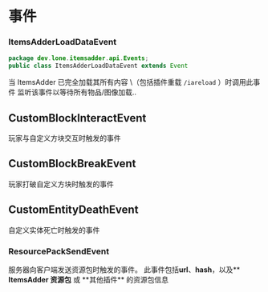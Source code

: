# 事件

### ItemsAdderLoadDataEvent

```java
package dev.lone.itemsadder.api.Events;
public class ItemsAdderLoadDataEvent extends Event
```

当 ItemsAdder 已完全加载其所有内容 \（包括插件重载 `/iareload` ）时调用此事件 监听该事件以等待所有物品/图像加载..

## CustomBlockInteractEvent

玩家与自定义方块交互时触发的事件

## CustomBlockBreakEvent

玩家打破自定义方块时触发的事件

## CustomEntityDeathEvent

自定义实体死亡时触发的事件

### ResourcePackSendEvent

服务器向客户端发送资源包时触发的事件。 此事件包括**url**、**hash**，以及** **ItemsAdder 资源包** 或 **其他插件\*\* 的资源包信息
